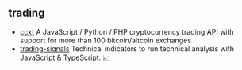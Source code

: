 ## trading

- [ccxt](https://github.com/ccxt/ccxt) A JavaScript / Python / PHP cryptocurrency trading API with support for more than 100 bitcoin/altcoin exchanges
- [trading-signals](https://github.com/bennycode/trading-signals) Technical indicators to run technical analysis with JavaScript & TypeScript. 📈
